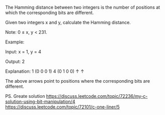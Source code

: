 The Hamming distance between two integers is the number of positions at which the corresponding bits are different.

Given two integers x and y, calculate the Hamming distance.

Note:
0 ≤ x, y < 231.

Example:

Input: x = 1, y = 4

Output: 2

Explanation:
1   (0 0 0 1)
4   (0 1 0 0)
       ↑   ↑

The above arrows point to positions where the corresponding bits are different.

PS. Greate solution
https://discuss.leetcode.com/topic/72236/my-c-solution-using-bit-manipulation/4
https://discuss.leetcode.com/topic/72101/c-one-liner/5